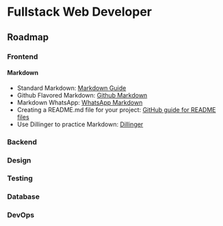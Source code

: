 # Fullstack Web Developer

## Roadmap

### Frontend

#### Markdown

- Standard Markdown: [Markdown Guide](https://www.markdownguide.org/)
- Github Flavored Markdown: [Github Markdown](https://guides.github.com/features/mastering-markdown/)
- Markdown WhatsApp: [WhatsApp Markdown](https://faq.whatsapp.com/general/chats/how-to-format-your-messages/?lang=en)
- Creating a README.md file for your project: [GitHub guide for README files](https://docs.github.com/es/repositories/managing-your-repositorys-settings-and-features/customizing-your-repository/about-readmes)
- Use Dillinger to practice Markdown: [Dillinger](https://dillinger.io/)

### Backend

### Design

### Testing

### Database

### DevOps
